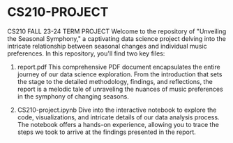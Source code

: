# CS210-PROJECT
CS210 FALL 23-24 TERM PROJECT
Welcome to the repository of "Unveiling the Seasonal Symphony," a captivating data science project delving into the intricate relationship between seasonal changes and individual music preferences. In this repository, you'll find two key files:

1. report.pdf
This comprehensive PDF document encapsulates the entire journey of our data science exploration. From the introduction that sets the stage to the detailed methodology, findings, and reflections, the report is a melodic tale of unraveling the nuances of music preferences in the symphony of changing seasons.

2. CS210-project.ipynb
Dive into the interactive notebook to explore the code, visualizations, and intricate details of our data analysis process. The notebook offers a hands-on experience, allowing you to trace the steps we took to arrive at the findings presented in the report.
